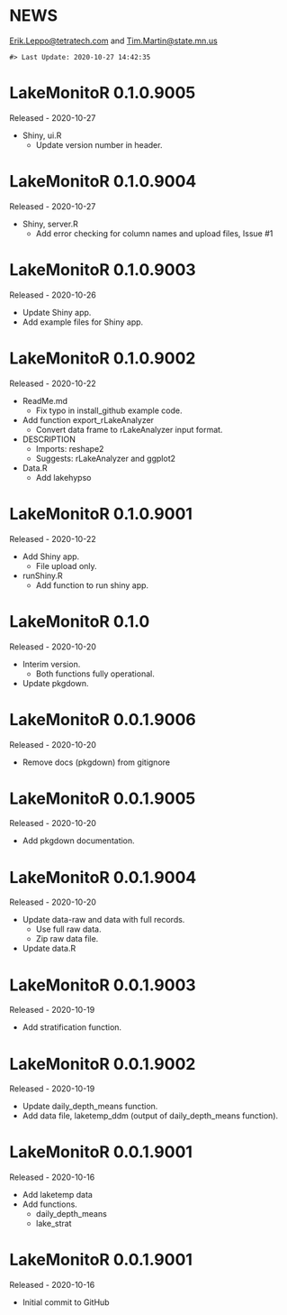 NEWS
================
<Erik.Leppo@tetratech.com> and <Tim.Martin@state.mn.us>

<!-- NEWS.md is generated from NEWS.Rmd. Please edit that file -->

    #> Last Update: 2020-10-27 14:42:35

# LakeMonitoR 0.1.0.9005

Released - 2020-10-27

  - Shiny, ui.R
      - Update version number in header.

# LakeMonitoR 0.1.0.9004

Released - 2020-10-27

  - Shiny, server.R
      - Add error checking for column names and upload files, Issue \#1

# LakeMonitoR 0.1.0.9003

Released - 2020-10-26

  - Update Shiny app.
  - Add example files for Shiny app.

# LakeMonitoR 0.1.0.9002

Released - 2020-10-22

  - ReadMe.md
      - Fix typo in install\_github example code.
  - Add function export\_rLakeAnalyzer
      - Convert data frame to rLakeAnalyzer input format.
  - DESCRIPTION
      - Imports: reshape2
      - Suggests: rLakeAnalyzer and ggplot2
  - Data.R
      - Add lakehypso

# LakeMonitoR 0.1.0.9001

Released - 2020-10-22

  - Add Shiny app.
      - File upload only.
  - runShiny.R
      - Add function to run shiny app.

# LakeMonitoR 0.1.0

Released - 2020-10-20

  - Interim version.
      - Both functions fully operational.
  - Update pkgdown.

# LakeMonitoR 0.0.1.9006

Released - 2020-10-20

  - Remove docs (pkgdown) from gitignore

# LakeMonitoR 0.0.1.9005

Released - 2020-10-20

  - Add pkgdown documentation.

# LakeMonitoR 0.0.1.9004

Released - 2020-10-20

  - Update data-raw and data with full records.
      - Use full raw data.
      - Zip raw data file.
  - Update data.R

# LakeMonitoR 0.0.1.9003

Released - 2020-10-19

  - Add stratification function.

# LakeMonitoR 0.0.1.9002

Released - 2020-10-19

  - Update daily\_depth\_means function.
  - Add data file, laketemp\_ddm (output of daily\_depth\_means
    function).

# LakeMonitoR 0.0.1.9001

Released - 2020-10-16

  - Add laketemp data
  - Add functions.
      - daily\_depth\_means
      - lake\_strat

# LakeMonitoR 0.0.1.9001

Released - 2020-10-16

  - Initial commit to GitHub
